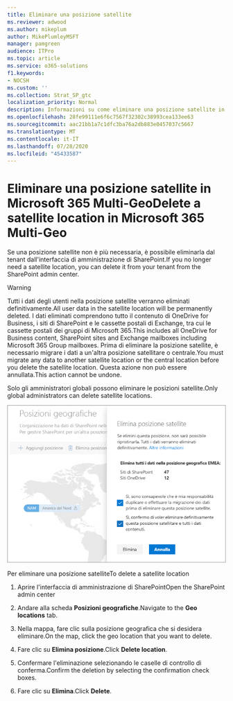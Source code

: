 ```yaml
---
title: Eliminare una posizione satellite
ms.reviewer: adwood
ms.author: mikeplum
author: MikePlumleyMSFT
manager: pamgreen
audience: ITPro
ms.topic: article
ms.service: o365-solutions
f1.keywords:
- NOCSH
ms.custom: ''
ms.collection: Strat_SP_gtc
localization_priority: Normal
description: Informazioni su come eliminare una posizione satellite in Microsoft 365 Multi-Geo.
ms.openlocfilehash: 28fe99111e6f6c7567f32302c38993cea133ee63
ms.sourcegitcommit: aac21bb1a7c1dfc3ba76a2db883e0457037c5667
ms.translationtype: MT
ms.contentlocale: it-IT
ms.lasthandoff: 07/28/2020
ms.locfileid: "45433587"
---
```

# <a name="delete-a-satellite-location-in-microsoft-365-multi-geo"></a><span data-ttu-id="40c97-103">Eliminare una posizione satellite in Microsoft 365 Multi-Geo</span><span class="sxs-lookup"><span data-stu-id="40c97-103">Delete a satellite location in Microsoft 365 Multi-Geo</span></span>

<span data-ttu-id="40c97-104">Se una posizione satellite non è più necessaria, è possibile eliminarla dal tenant dall'interfaccia di amministrazione di SharePoint.</span><span class="sxs-lookup"><span data-stu-id="40c97-104">If you no longer need a satellite location, you can delete it from your tenant from the SharePoint admin center.</span></span>

> [!WARNING]
> <span data-ttu-id="40c97-105">Tutti i dati degli utenti nella posizione satellite verranno eliminati definitivamente.</span><span class="sxs-lookup"><span data-stu-id="40c97-105">All user data in the satellite location will be permanently deleted.</span></span> <span data-ttu-id="40c97-106">I dati eliminati comprendono tutto il contenuto di OneDrive for Business, i siti di SharePoint e le cassette postali di Exchange, tra cui le cassette postali dei gruppi di Microsoft 365.</span><span class="sxs-lookup"><span data-stu-id="40c97-106">This includes all OneDrive for Business content, SharePoint sites and Exchange mailboxes including Microsoft 365 Group mailboxes.</span></span> <span data-ttu-id="40c97-107">Prima di eliminare la posizione satellite, è necessario migrare i dati a un'altra posizione satellitare o centrale.</span><span class="sxs-lookup"><span data-stu-id="40c97-107">You must migrate any data to another satellite location or the central location before you delete the satellite location.</span></span> <span data-ttu-id="40c97-108">Questa azione non può essere annullata.</span><span class="sxs-lookup"><span data-stu-id="40c97-108">This action cannot be undone.</span></span>

<span data-ttu-id="40c97-109">Solo gli amministratori globali possono eliminare le posizioni satellite.</span><span class="sxs-lookup"><span data-stu-id="40c97-109">Only global administrators can delete satellite locations.</span></span>

![Schermata dell’interfaccia di amministrazione multi-geo che mostra l’eliminazione di una posizione geografica nell'interfaccia utente](media/multi-geo-delete-satellite-location.png)

<span data-ttu-id="40c97-111">Per eliminare una posizione satellite</span><span class="sxs-lookup"><span data-stu-id="40c97-111">To delete a satellite location</span></span>

1. <span data-ttu-id="40c97-112">Aprire l'interfaccia di amministrazione di SharePoint</span><span class="sxs-lookup"><span data-stu-id="40c97-112">Open the SharePoint admin center</span></span>

2. <span data-ttu-id="40c97-113">Andare alla scheda **Posizioni geografiche**.</span><span class="sxs-lookup"><span data-stu-id="40c97-113">Navigate to the **Geo locations** tab.</span></span>

3. <span data-ttu-id="40c97-114">Nella mappa, fare clic sulla posizione geografica che si desidera eliminare.</span><span class="sxs-lookup"><span data-stu-id="40c97-114">On the map, click the geo location that you want to delete.</span></span>

4. <span data-ttu-id="40c97-115">Fare clic su **Elimina posizione**.</span><span class="sxs-lookup"><span data-stu-id="40c97-115">Click **Delete location**.</span></span>

5. <span data-ttu-id="40c97-116">Confermare l'eliminazione selezionando le caselle di controllo di conferma.</span><span class="sxs-lookup"><span data-stu-id="40c97-116">Confirm the deletion by selecting the confirmation check boxes.</span></span>

6. <span data-ttu-id="40c97-117">Fare clic su **Elimina**.</span><span class="sxs-lookup"><span data-stu-id="40c97-117">Click **Delete**.</span></span>
